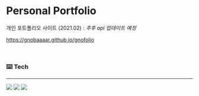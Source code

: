 # Personal Portfolio

개인 포트폴리오 사이트 (2021.02) : *추후 api 업데이트 예정*

https://gnobaaaar.github.io/gnofolio

<br/>

### ⌨️ Tech

---

<img src="https://img.shields.io/badge/React-61DAFB?style=flat-square&logo=React&logoColor=white"/> <a><img src="https://img.shields.io/badge/Git-F05032?style=flat-square&logo=Git&logoColor=white"/><a/> <a><img src="https://img.shields.io/badge/GitHub-181717?style=flat-square&logo=GitHub&logoColor=white"/><a/>

<br/>

